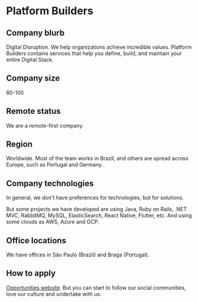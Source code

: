 # Platform Builders

## Company blurb

Digital Disruption. We help organizations achieve incredible values. Platform Builders contains services that help you define, build, and maintain your entire Digital Stack.

## Company size

80-100

## Remote status

We are a remote-first company.

## Region

Worldwide. Most of the team works in Brazil, and others are spread across Europe, such as Portugal and Germany.

## Company technologies

In general, we don't have preferences for technologies, but for solutions.

But some projects we have developed are using Java, Ruby on Rails, .NET MVC, RabbitMQ, MySQL, ElasticSearch, React Native, Flutter, etc.
And using some clouds as AWS, Azure and GCP.

## Office locations

We have offices in São Paulo (Brazil) and Braga (Portugal).

## How to apply

[Opportunities website](https://jobs.kenoby.com/sejabuilder). But you can start to follow our social communities, love our culture and undertake with us.
